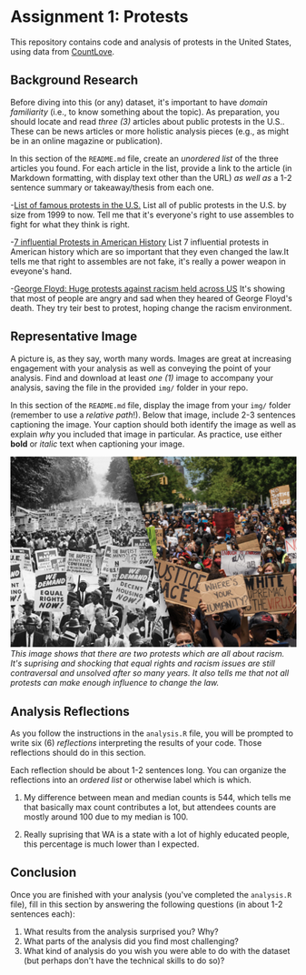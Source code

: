 # Assignment 1: Protests
This repository contains code and analysis of protests in the United States, using data from [CountLove](https://countlove.org/).


## Background Research
Before diving into this (or any) dataset, it's important to have _domain familiarity_ (i.e., to know something about the topic). As preparation, you should locate and read _three (3)_ articles about public protests in the U.S.. These can be news articles or more holistic analysis pieces (e.g., as might be in an online magazine or publication).

In this section of the `README.md` file, create an _unordered list_ of the three articles you found. For each article in the list, provide a link to the article (in Markdown formatting, with display text other than the URL) _as well as_ a 1-2 sentence summary or takeaway/thesis from each one.

-[List of famous protests in the U.S.](https://en.m.wikipedia.org/wiki/List_of_protests_in_the_United_States_by_size)
List all of public protests in the U.S. by size from 1999 to now. Tell me that it's everyone's right to use assembles to fight for what they think is right.

-[7 influential Protests in American History](https://www.google.com/amp/s/www.ucf.edu/news/7-influential-protests-in-american-history/%3Famp)
List 7 influential protests in American history which are so important that they even changed the law.It tells me that right to assembles are not fake, it's really a power weapon in eveyone's hand.

-[George Floyd: Huge protests against racism held across US](https://www.google.com/amp/s/www.bbc.com/news/amp/world-us-canada-52951093)
It's showing that most of people are angry and sad when they heared of George Floyd's death. They try teir best to protest, hoping change the racism environment. 

## Representative Image
A picture is, as they say, worth many words. Images are great at increasing engagement with your analysis as well as conveying the point of your analysis. Find and download at least _one (1)_ image to accompany your analysis, saving the file in the provided `img/` folder in your repo.

In this section of the `README.md` file, display the image from your `img/` folder (remember to use a _relative path_!). Below that image, include 2-3 sentences captioning the image. Your caption should both identify the image as well as explain _why_ you included that image in particular. As practice, use either **bold** or _italic_ text when captioning your image.

![Two similar protests](img/History_Now.JPG)
_This image shows that there are two protests which are all about racism. It's suprising and shocking that equal rights and racism issues are still contraversal and unsolved after so many years. It also tells me that not all protests can make enough influence to change the law._

## Analysis Reflections
As you follow the instructions in the `analysis.R` file, you will be prompted to write six (6) _reflections_ interpreting the results of your code. Those reflections should do in this section.

Each reflection should be about 1-2 sentences long. You can organize the reflections into an _ordered list_ or otherwise label which is which.

1. My difference between mean and median counts is 544, which tells me that basically max count contributes a lot, but attendees counts are mostly around 100 due to my median is 100.

2. Really suprising that WA is a state with a lot of highly educated people, this percentage is much lower than I expected.

## Conclusion
Once you are finished with your analysis (you've completed the `analysis.R` file), fill in this section by answering the following questions (in about 1-2 sentences each):

1. What results from the analysis surprised you? Why?
2. What parts of the analysis did you find most challenging?
3. What kind of analysis do you wish you were able to do with the dataset (but perhaps don't have the technical skills to do so)?
